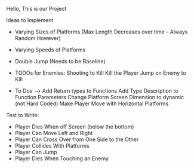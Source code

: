Hello, This is our Project



Ideas to Implement
- Varying Sizes of Platforms (Max Length Decreases over time - Always Random However)
- Varying Speeds of Platforms
- Double Jump (Needs to be Baseline)


- TODOs for Enemies:
Shooting to Kill
Kill the Player
Jump on Enemy to Kill


- To Dos --> 
Add Return types to Functions
Add Type Description to Function Parameters
Change Platform Screen Dimension to dynamic (not Hard Coded)
Make Player Move with Horizontal Platforms


Test to Write:
- Player Dies When off Screen (below the bottom)
- Player Can Move Left and Right
- Player Can Cross Over from One Side to the Other
- Player Collides With Platforms
- Player Can Jump
- Player Dies When Touching an Enemy